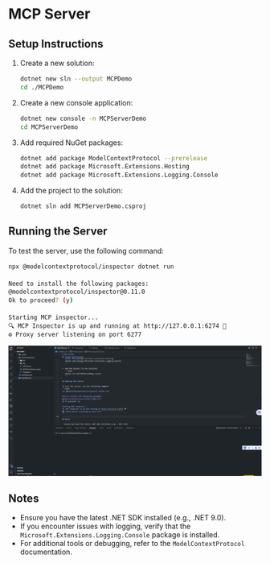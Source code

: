 # MCP Server

## Setup Instructions

1. Create a new solution:
   ```bash
   dotnet new sln --output MCPDemo
   cd ./MCPDemo
   ```

2. Create a new console application:
   ```bash
   dotnet new console -n MCPServerDemo
   cd MCPServerDemo
   ```

3. Add required NuGet packages:
   ```bash
   dotnet add package ModelContextProtocol --prerelease
   dotnet add package Microsoft.Extensions.Hosting
   dotnet add package Microsoft.Extensions.Logging.Console
   ```

4. Add the project to the solution:
   ```bash
   dotnet sln add MCPServerDemo.csproj
   ```

## Running the Server

To test the server, use the following command:
```bash
npx @modelcontextprotocol/inspector dotnet run

Need to install the following packages:
@modelcontextprotocol/inspector@0.11.0
Ok to proceed? (y)

Starting MCP inspector...
🔍 MCP Inspector is up and running at http://127.0.0.1:6274 🚀
⚙️ Proxy server listening on port 6277
```
![MCP Demo](doc/mcp-demo.gif)

## Notes

- Ensure you have the latest .NET SDK installed (e.g., .NET 9.0).
- If you encounter issues with logging, verify that the `Microsoft.Extensions.Logging.Console` package is installed.
- For additional tools or debugging, refer to the `ModelContextProtocol` documentation.